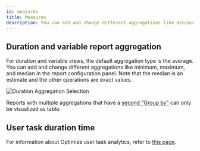 ```yaml
---
id: measures
title: Measures
description: You can add and change different aggregations like minimum, maximum, and median in the report configuration panel.
---
```


## Duration and variable report aggregation

For duration and variable views, the default aggregation type is the average. You can add and change different aggregations like minimum, maximum, and median in the report configuration panel. Note that the median is an estimate and the other operations are exact values.

![Duration Aggregation Selection](./img/durationAggregation.png)

Reports with multiple aggregations that have a [second "Group by"](./define-reports.md#reports-with-a-second-group-by-option) can only be visualized as table.

## User task duration time

For information about Optimize user task analytics, refer to [this page](../task-analysis.md).
